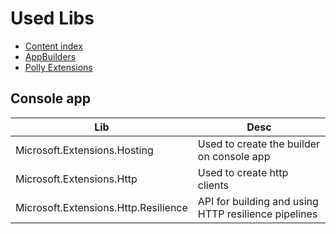 # Used Libs
- [Content index](../README.md)
- [AppBuilders](./AppBuilders.md)
- [Polly Extensions](./pollyNotes.md)

## Console app

| Lib | Desc |
| - | - |
| Microsoft.Extensions.Hosting | Used to create the builder on console app|
| Microsoft.Extensions.Http | Used to create http clients |
| Microsoft.Extensions.Http.Resilience | API for building and using HTTP resilience pipelines | 